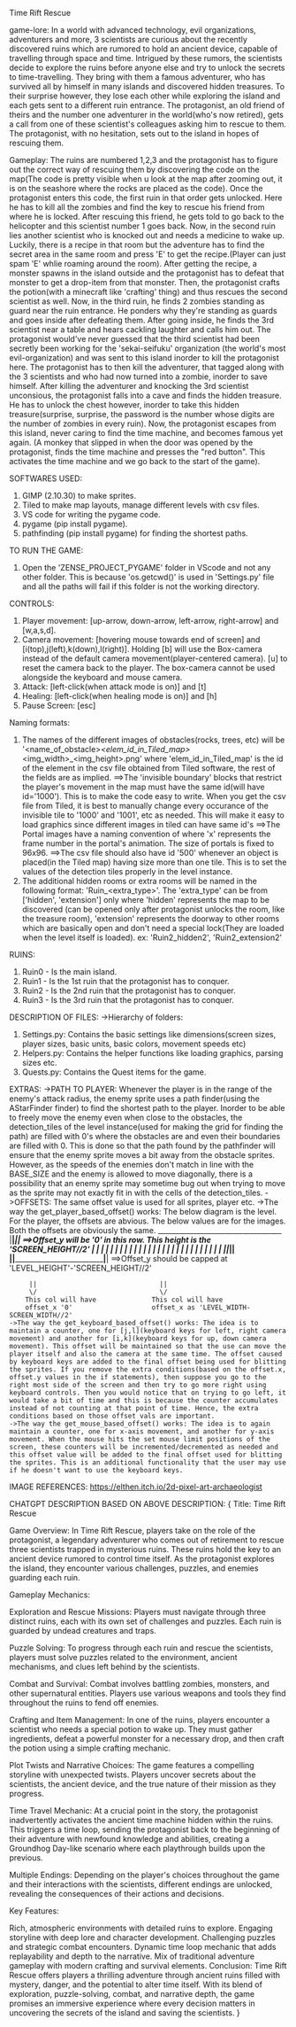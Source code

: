 Time Rift Rescue

game-lore: In a world with advanced technology, evil organizations, adventurers and more, 3 scientists are curious about the recently discovered ruins which are rumored to hold an ancient device, capable of travelling through space and time. Intrigued by these rumors, the scientists decide to explore the ruins before anyone else and try to unlock the secrets to time-travelling. They bring with them a famous adventurer, who has survived all by himself in many islands and discovered hidden treasures. To their surprise however, they lose each other while exploring the island and each gets sent to a different ruin entrance. The protagonist, an old friend of theirs and the number one adventurer in the world(who's now retired), gets a call from one of these scientist's colleagues asking him to rescue to them. The protagonist, with no hesitation, sets out to the island in hopes of rescuing them.

Gameplay: The ruins are numbered 1,2,3 and the protagonist has to figure out the correct way of rescuing them by discovering the code on the map(The code is pretty visible when u look at the map after zooming out, it is on the seashore where the rocks are placed as the code). Once the protagonist enters this code, the first ruin in that order gets unlocked. Here he has to kill all the zombies and find the key to rescue his friend from where he is locked.
After rescuing this friend, he gets told to go back to the helicopter and this scientist number 1 goes back.
Now, in the second ruin lies another scientist who is knocked out and needs a medicine to wake up. Luckily, there is a recipe in that room but the adventure has to find the secret area in the same room and press 'E' to get the recipe.(Player can just spam 'E' whlie roaming around the room). After getting the recipe, a monster spawns in the island outside and the protagonist has to defeat that monster to get a drop-item from that monster. Then, the protagonist crafts the potion(with a minecraft like 'crafting' thing) and thus rescues the second scientist as well.
Now, in the third ruin, he finds 2 zombies standing as guard near the ruin entrance. He ponders why they're standing as guards and goes inside after defeating them. After going inside, he finds the 3rd scientist near a table and hears cackling laughter and calls him out. The protagonist would've never guessed that the third scientist had been secretly been working for the 'sekai-seifuku' organization (the world's most evil-organization) and was sent to this island inorder to kill the protagonist here. The protagonist has to then kill the adventurer, that tagged along with the 3 scientists and who had now turned into a zombie, inorder to save himself. After killing the adventurer and knocking the 3rd scientist unconsious, the protagonist falls into a cave and finds the hidden treasure. He has to unlock the chest however, inorder to take this hidden treasure(surprise, surprise, the password is the number whose digits are the number of zombies in every ruin).
Now, the protagonist escapes from this island, never caring to find the time machine, and becomes famous yet again.
(A monkey that slipped in when the door was opened by the protagonist, finds the time machine and presses the "red button". This activates the time machine and we go back to the start of the game).

SOFTWARES USED:
1. GIMP (2.10.30) to make sprites.
2. Tiled to make map layouts, manage different levels with csv files.
3. VS code for writing the pygame code.
4. pygame  (pip install pygame).
5. pathfinding (pip install pygame) for finding the shortest paths.


TO RUN THE GAME:
1. Open the 'ZENSE_PROJECT_PYGAME' folder in VScode and not any other folder. This is because 'os.getcwd()' is used in 'Settings.py' file and all the paths will fail if this folder is not the working directory.


CONTROLS: 
1. Player movement: [up-arrow, down-arrow, left-arrow, right-arrow] and [w,a,s,d].
2. Camera movement: [hovering mouse towards end of screen] and [i(top),j(left),k(down),l(right)]. Holding [b] will use the Box-camera instead of the default camera movement(player-centered camera). [u] to reset the camera back to the player. The box-camera cannot be used alongside the keyboard and mouse camera.
3. Attack: [left-click(when attack mode is on)] and [t]
4. Healing: [left-click(when healing mode is on)] and [h]
5. Pause Screen: [esc]


Naming formats:
1. The names of the different images of obstacles(rocks, trees, etc) will be '<name_of_obstacle>_<elem_id_in_Tiled_map>_<img_width>_<img_height>.png' where 'elem_id_in_Tiled_map' is the id of the element in the csv file obtained from Tiled software, the rest of the fields are as implied.
    ==>The 'invisible boundary' blocks that restrict the player's movement in the map must have the same id(will have id='1000'). This is to make the code easy to write. When you get the csv file from Tiled, it is best to manually change every occurance of the invisible tile to '1000' and '1001', etc as needed. This will make it easy to load graphics since different images in tiled can have same id's
    ==>The Portal images have a naming convention of <x> where 'x' represents the frame number in the portal's animation. The size of portals is fixed to 96x96.
    ==>The csv file should also have id '500' whenever an object is placed(in the Tiled map) having size more than one tile. This is to set the values of the detection tiles properly in the level instance.
2. The additional hidden rooms or extra rooms will be named in the following format: 'Ruin<x>_<extra_type><num>'. The 'extra_type' can be from ['hidden', 'extension'] only where 'hidden' represents the map to be discovered (can be opened only after protagonist unlocks the room, like the treasure room), 'extension' represents the doorway to other rooms which are basically open and don't need a special lock(They are loaded when the level itself is loaded).
    ex: 'Ruin2_hidden2', 'Ruin2_extension2'


RUINS:
1. Ruin0 - Is the main island.
2. Ruin1 - Is the 1st ruin that the protagonist has to conquer.
3. Ruin2 - Is the 2nd ruin that the protagonist has to conquer.
4. Ruin3 - Is the 3rd ruin that the protagonist has to conquer.


DESCRIPTION OF FILES:
->Hierarchy of folders:
1. Settings.py: Contains the basic settings like dimensions(screen sizes, player sizes, basic units, basic colors, movement speeds etc)
2. Helpers.py: Contains the helper functions like loading graphics, parsing sizes etc.
3. Quests.py: Contains the Quest items for the game.


EXTRAS:
->PATH TO PLAYER: Whenever the player is in the range of the enemy's attack radius, the enemy sprite uses a path finder(using the AStarFinder finder) to find the shortest path to the player. Inorder to be able to freely move the enemy even when close to the obstacles, the detection_tiles of the level instance(used for making the grid for finding the path) are filled with 0's where the obstacles are and even their boundaries are filled with 0. This is done so that the path found by the pathfinder will ensure that the enemy sprite moves a bit away from the obstacle sprites. However, as the speeds of the enemies don't match in line with the BASE_SIZE and the enemy is allowed to move diagonally, there is a possibility that an enemy sprite may sometime bug out when trying to move as the sprite may not exactly fit in with the cells of the detection_tiles.
->OFFSETS: The same offset value is used for all sprites, player etc.
    ->The way the get_player_based_offset() works: The below diagram is the level. For the player, the offsets are abvious. The below values are for the images. Both the offsets are obviously the same.
         ___________________________________
        |__|_____________________________|__|           ==>Offset_y will be '0' in this row. This height is the 'SCREEN_HEIGHT//2'
        |  |                             |  | 
        |  |                             |  | 
        |  |                             |  | 
        |  |                             |  |
        |  |                             |  | 
        |  |                             |  | 
        |  |                             |  | 
        |__|_____________________________|__|
        |__|_____________________________|__|           ==>Offset_y should be capped at 'LEVEL_HEIGHT'-'SCREEN_HEIGHT//2'

         ||                               ||  
         \/                               \/  
        This col will have              This col will have
        offset_x '0'                    offset_x as 'LEVEL_WIDTH-SCREEN_WIDTH//2'
    ->The way the get_keyboard_based_offset() works: The idea is to maintain a counter, one for [j,l](keyboard keys for left, right camera movement) and another for [i,k](keyboard keys for up, down camera movement). This offset will be maintained so that the use can move the player itself and also the camera at the same time. The offset caused by keyboard keys are added to the final offset being used for blitting the sprites. If you remove the extra conditions(based on the offset.x, offset.y values in the if statements), then suppose you go to the right most side of the screen and then try to go more right using keyboard controls. Then you would notice that on trying to go left, it would take a bit of time and this is because the counter accumulates instead of not counting at that point of time. Hence, the extra conditions based on those offset vals are important.
    ->The way the get_mouse_based_offset() works: The idea is to again maintain a counter, one for x-axis movement, and another for y-axis movement. When the mouse hits the set mouse limit positions of the screen, these counters will be incremented/decremented as needed and this offset value will be added to the final offset used for blitting the sprites. This is an additional functionality that the user may use if he doesn't want to use the keyboard keys.


IMAGE REFERENCES:
https://elthen.itch.io/2d-pixel-art-archaeologist






CHATGPT DESCRIPTION BASED ON ABOVE DESCRIPTION:
{
Title: Time Rift Rescue

Game Overview:
In Time Rift Rescue, players take on the role of the protagonist, a legendary adventurer who comes out of retirement to rescue three scientists trapped in mysterious ruins. These ruins hold the key to an ancient device rumored to control time itself. As the protagonist explores the island, they encounter various challenges, puzzles, and enemies guarding each ruin.

Gameplay Mechanics:

Exploration and Rescue Missions: Players must navigate through three distinct ruins, each with its own set of challenges and puzzles. Each ruin is guarded by undead creatures and traps.

Puzzle Solving: To progress through each ruin and rescue the scientists, players must solve puzzles related to the environment, ancient mechanisms, and clues left behind by the scientists.

Combat and Survival: Combat involves battling zombies, monsters, and other supernatural entities. Players use various weapons and tools they find throughout the ruins to fend off enemies.

Crafting and Item Management: In one of the ruins, players encounter a scientist who needs a special potion to wake up. They must gather ingredients, defeat a powerful monster for a necessary drop, and then craft the potion using a simple crafting mechanic.

Plot Twists and Narrative Choices: The game features a compelling storyline with unexpected twists. Players uncover secrets about the scientists, the ancient device, and the true nature of their mission as they progress.

Time Travel Mechanic: At a crucial point in the story, the protagonist inadvertently activates the ancient time machine hidden within the ruins. This triggers a time loop, sending the protagonist back to the beginning of their adventure with newfound knowledge and abilities, creating a Groundhog Day-like scenario where each playthrough builds upon the previous.

Multiple Endings: Depending on the player's choices throughout the game and their interactions with the scientists, different endings are unlocked, revealing the consequences of their actions and decisions.

Key Features:

Rich, atmospheric environments with detailed ruins to explore.
Engaging storyline with deep lore and character development.
Challenging puzzles and strategic combat encounters.
Dynamic time loop mechanic that adds replayability and depth to the narrative.
Mix of traditional adventure gameplay with modern crafting and survival elements.
Conclusion:
Time Rift Rescue offers players a thrilling adventure through ancient ruins filled with mystery, danger, and the potential to alter time itself. With its blend of exploration, puzzle-solving, combat, and narrative depth, the game promises an immersive experience where every decision matters in uncovering the secrets of the island and saving the scientists.
}